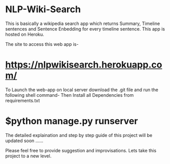 # NLP-Wiki-Search

This is basically a wikipedia search app which returns Summary, Timeline sentences and Sentence Enbedding for every timeline sentence. This app is hosted on Heroku.

The site to access this web app is-
# https://nlpwikisearch.herokuapp.com/

To Launch the web-app on local server download the .git file and run the following shell command-
Then Install all Dependencies from requirements.txt

# $python manage.py runserver

The detailed explaination and step by step guide of this project will be updated soon ......

Please feel free to provide suggestion and improvisations. Lets take this project to a new level.
